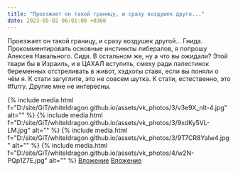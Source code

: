 ```yaml
---
title: "Проезжает он такой границу, и сразу воздушек друго..."
date: 2023-05-02 06:01:00 +0300
---
```


Проезжает он такой границу, и сразу воздушек другой... Гнида.
Прокомментировать основные инстинкты либералов, я попрошу Алексея Навального. Сидя.
В остальном же, ну а что вы ожидали? Этой твари бы в Израиль, и в ЦАХАЛ вступить, смеху ради палестинок беременных отстреливать в живот, хэдхоты ставя, если вы поняли о чём я. К стати загуглите, это не совсем шутка.
К стати, естественно, это #furry. Другие мне не интересны.


{% include media.html f="D:/site/GiT/whiteldragon.github.io/assets/vk_photos/3/v3e9X_nIt-4.jpg" alt="" %}
{% include media.html f="D:/site/GiT/whiteldragon.github.io/assets/vk_photos/3/9xdKy5VL-LM.jpg" alt="" %}
{% include media.html f="D:/site/GiT/whiteldragon.github.io/assets/vk_photos/3/9T7CR8Yalw4.jpg" alt="" %}
{% include media.html f="D:/site/GiT/whiteldragon.github.io/assets/vk_photos/4/w2N-PQp1Z7E.jpg" alt="" %}
[Вложение](https://vk.com/video41076938_456239606)
[Вложение](https://vk.com/video41076938_456239605)
